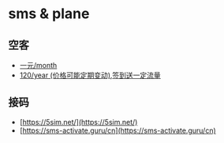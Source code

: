# sms & plane

## 空客

- [一元/month](https://xn--4gq62f52gdss.ink/#/register?code=ITtSXP4f)
- [120/year (价格可能定期变动),签到送一定流量](https://j05.tbcache.us/waf/qiphon2)

## 接码

- [https://5sim.net/](https://5sim.net/)
- [https://sms-activate.guru/cn](https://sms-activate.guru/cn)
